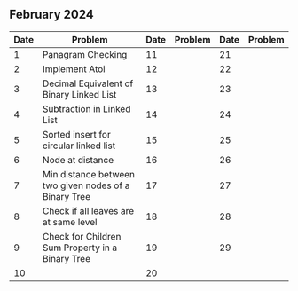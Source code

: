 ## February 2024

| Date | Problem                                               | Date | Problem | Date | Problem |
| ---- | ----------------------------------------------------- | ---- | ------- | ---- | ------- |
| 1    | Panagram Checking                                     | 11   |         | 21   |         |
| 2    | Implement Atoi                                        | 12   |         | 22   |         |
| 3    | Decimal Equivalent of Binary Linked List              | 13   |         | 23   |         |
| 4    | Subtraction in Linked List                            | 14   |         | 24   |         |
| 5    | Sorted insert for circular linked list                | 15   |         | 25   |         |
| 6    | Node at distance                                      | 16   |         | 26   |         |
| 7    | Min distance between two given nodes of a Binary Tree | 17   |         | 27   |         |
| 8    | Check if all leaves are at same level                 | 18   |         | 28   |         |
| 9    | Check for Children Sum Property in a Binary Tree      | 19   |         | 29   |         |
| 10   |                                                       | 20   |         |      |         |
